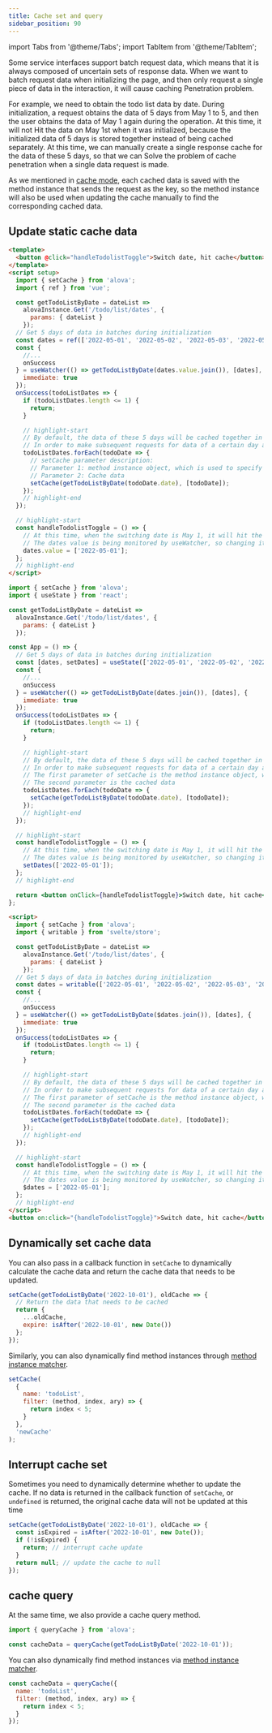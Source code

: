 ```yaml
---
title: Cache set and query
sidebar_position: 90
---
```


import Tabs from '@theme/Tabs';
import TabItem from '@theme/TabItem';

Some service interfaces support batch request data, which means that it is always composed of uncertain sets of response data. When we want to batch request data when initializing the page, and then only request a single piece of data in the interaction, it will cause caching Penetration problem.

For example, we need to obtain the todo list data by date. During initialization, a request obtains the data of 5 days from May 1 to 5, and then the user obtains the data of May 1 again during the operation. At this time, it will not Hit the data on May 1st when it was initialized, because the initialized data of 5 days is stored together instead of being cached separately. At this time, we can manually create a single response cache for the data of these 5 days, so that we can Solve the problem of cache penetration when a single data request is made.

As we mentioned in [cache mode](/learning/response-cache), each cached data is saved with the method instance that sends the request as the key, so the method instance will also be used when updating the cache manually to find the corresponding cached data.

## Update static cache data

<Tabs groupId="framework">
<TabItem value="1" label="vue">

```html
<template>
  <button @click="handleTodolistToggle">Switch date, hit cache</button>
</template>
<script setup>
  import { setCache } from 'alova';
  import { ref } from 'vue';

  const getTodoListByDate = dateList =>
    alovaInstance.Get('/todo/list/dates', {
      params: { dateList }
    });
  // Get 5 days of data in batches during initialization
  const dates = ref(['2022-05-01', '2022-05-02', '2022-05-03', '2022-05-04', '2022-05-05']);
  const {
    //...
    onSuccess
  } = useWatcher(() => getTodoListByDate(dates.value.join()), [dates], {
    immediate: true
  });
  onSuccess(todoListDates => {
    if (todoListDates.length <= 1) {
      return;
    }

    // highlight-start
    // By default, the data of these 5 days will be cached together in a key
    // In order to make subsequent requests for data of a certain day also hit the cache, we can disassemble the data of 5 days into days, and manually set the response cache successively through setCache
    todoListDates.forEach(todoDate => {
      // setCache parameter description:
      // Parameter 1: method instance object, which is used to specify the key of the cache
      // Parameter 2: Cache data
      setCache(getTodoListByDate(todoDate.date), [todoDate]);
    });
    // highlight-end
  });

  // highlight-start
  const handleTodolistToggle = () => {
    // At this time, when the switching date is May 1, it will hit the response cache we manually set.
    // The dates value is being monitored by useWatcher, so changing it can automatically trigger the request
    dates.value = ['2022-05-01'];
  };
  // highlight-end
</script>
```

</TabItem>
<TabItem value="2" label="react">

```jsx
import { setCache } from 'alova';
import { useState } from 'react';

const getTodoListByDate = dateList =>
  alovaInstance.Get('/todo/list/dates', {
    params: { dateList }
  });

const App = () => {
  // Get 5 days of data in batches during initialization
  const [dates, setDates] = useState(['2022-05-01', '2022-05-02', '2022-05-03', '2022-05-04', '2022-05-05']);
  const {
    //...
    onSuccess
  } = useWatcher(() => getTodoListByDate(dates.join()), [dates], {
    immediate: true
  });
  onSuccess(todoListDates => {
    if (todoListDates.length <= 1) {
      return;
    }

    // highlight-start
    // By default, the data of these 5 days will be cached together in a key
    // In order to make subsequent requests for data of a certain day also hit the cache, we can disassemble the data of 5 days into days, and manually set the response cache one by one through setCache
    // The first parameter of setCache is the method instance object, which is used to specify the key of the cache
    // The second parameter is the cached data
    todoListDates.forEach(todoDate => {
      setCache(getTodoListByDate(todoDate.date), [todoDate]);
    });
    // highlight-end
  });

  // highlight-start
  const handleTodolistToggle = () => {
    // At this time, when the switching date is May 1, it will hit the response cache we manually set.
    // The dates value is being monitored by useWatcher, so changing it can automatically trigger the request
    setDates(['2022-05-01']);
  };
  // highlight-end

  return <button onClick={handleTodolistToggle}>Switch date, hit cache</button>;
};
```

</TabItem>
<TabItem value="3" label="svelte">

```html
<script>
  import { setCache } from 'alova';
  import { writable } from 'svelte/store';

  const getTodoListByDate = dateList =>
    alovaInstance.Get('/todo/list/dates', {
      params: { dateList }
    });
  // Get 5 days of data in batches during initialization
  const dates = writable(['2022-05-01', '2022-05-02', '2022-05-03', '2022-05-04', '2022-05-05']);
  const {
    //...
    onSuccess
  } = useWatcher(() => getTodoListByDate($dates.join()), [dates], {
    immediate: true
  });
  onSuccess(todoListDates => {
    if (todoListDates.length <= 1) {
      return;
    }

    // highlight-start
    // By default, the data of these 5 days will be cached together in a key
    // In order to make subsequent requests for data of a certain day also hit the cache, we can disassemble the data of 5 days into days, and manually set the response cache one by one through setCache
    // The first parameter of setCache is the method instance object, which is used to specify the key of the cache
    // The second parameter is the cached data
    todoListDates.forEach(todoDate => {
      setCache(getTodoListByDate(todoDate.date), [todoDate]);
    });
    // highlight-end
  });

  // highlight-start
  const handleTodolistToggle = () => {
    // At this time, when the switching date is May 1, it will hit the response cache we manually set.
    // The dates value is being monitored by useWatcher, so changing it can automatically trigger the request
    $dates = ['2022-05-01'];
  };
  // highlight-end
</script>
<button on:click="{handleTodolistToggle}">Switch date, hit cache</button>
```

</TabItem>
</Tabs>

## Dynamically set cache data

You can also pass in a callback function in `setCache` to dynamically calculate the cache data and return the cache data that needs to be updated.

```javascript
setCache(getTodoListByDate('2022-10-01'), oldCache => {
  // Return the data that needs to be cached
  return {
    ...oldCache,
    expire: isAfter('2022-10-01', new Date())
  };
});
```

Similarly, you can also dynamically find method instances through [method instance matcher](/next-step/method-instance-matcher).

```javascript
setCache(
  {
    name: 'todoList',
    filter: (method, index, ary) => {
      return index < 5;
    }
  },
  'newCache'
);
```

## Interrupt cache set

Sometimes you need to dynamically determine whether to update the cache. If no data is returned in the callback function of `setCache`, or `undefined` is returned, the original cache data will not be updated at this time

```javascript
setCache(getTodoListByDate('2022-10-01'), oldCache => {
  const isExpired = isAfter('2022-10-01', new Date());
  if (!isExpired) {
    return; // interrupt cache update
  }
  return null; // update the cache to null
});
```

## cache query

At the same time, we also provide a cache query method.

```javascript
import { queryCache } from 'alova';

const cacheData = queryCache(getTodoListByDate('2022-10-01'));
```

You can also dynamically find method instances via [method instance matcher](/next-step/method-instance-matcher).

```javascript
const cacheData = queryCache({
  name: 'todoList',
  filter: (method, index, ary) => {
    return index < 5;
  }
});
```
